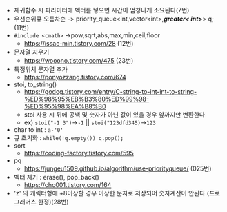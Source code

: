 - 재귀함수 시 파라미터에 벡터를 넣으면 시간이 엄청나게 소요된다(7번)
- 우선순위큐 오름차순 -> priority_queue<int,vector\<int\>,__*greater< int>*__> q;  (11번)
- `#include <cmath>` ->pow,sqrt,abs,max,min,ceil,floor
    - https://issac-min.tistory.com/28 (12번)
- 문자열 지우기
    - https://wooono.tistory.com/475 (23번)   
- 특정위치 문자열 추가
    - https://ponyozzang.tistory.com/674
- stoi, to_string()
    - https://godog.tistory.com/entry/C-string-to-int-int-to-string-%ED%98%95%EB%B3%80%ED%99%98-%ED%95%98%EA%B8%B0  
    - stoi 사용 시 뒤에 공백 및 숫자가 아닌 값이 있을 경우 앞까지만 변환한다
    - ex) `stoi("-1 3")`->`-1` || `stoi("123dfd345)`->`123`
- char to int : `a-'0'`
- 큐 초기화 : `while(!q.empty()) q.pop();`
- sort
    - https://coding-factory.tistory.com/595
- pq
    - https://jungeu1509.github.io/algorithm/use-priorityqueue/ (025번)  
- 벡터 제거 : erase(), pop_back()
    - https://cho001.tistory.com/164  
- 'z' 의 케릭터형에 +8이상할 경우 이상한 문자로 저장되어 숫자계산이 안된다.(프로그래머스 한정)(28번)
